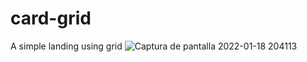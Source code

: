 # card-grid
A simple landing using grid
![Captura de pantalla 2022-01-18 204113](https://user-images.githubusercontent.com/35951139/150053695-d258d0c1-25d1-4124-a2e2-78551e9200c6.png)
